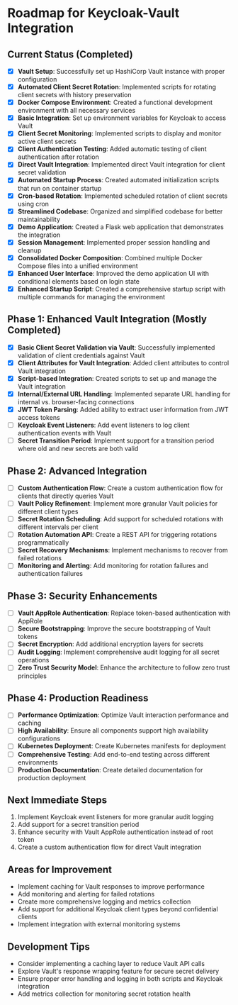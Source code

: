 # Roadmap for Keycloak-Vault Integration

## Current Status (Completed)
- [x] **Vault Setup**: Successfully set up HashiCorp Vault instance with proper configuration
- [x] **Automated Client Secret Rotation**: Implemented scripts for rotating client secrets with history preservation
- [x] **Docker Compose Environment**: Created a functional development environment with all necessary services
- [x] **Basic Integration**: Set up environment variables for Keycloak to access Vault
- [x] **Client Secret Monitoring**: Implemented scripts to display and monitor active client secrets
- [x] **Client Authentication Testing**: Added automatic testing of client authentication after rotation
- [x] **Direct Vault Integration**: Implemented direct Vault integration for client secret validation
- [x] **Automated Startup Process**: Created automated initialization scripts that run on container startup
- [x] **Cron-based Rotation**: Implemented scheduled rotation of client secrets using cron
- [x] **Streamlined Codebase**: Organized and simplified codebase for better maintainability
- [x] **Demo Application**: Created a Flask web application that demonstrates the integration
- [x] **Session Management**: Implemented proper session handling and cleanup
- [x] **Consolidated Docker Composition**: Combined multiple Docker Compose files into a unified environment
- [x] **Enhanced User Interface**: Improved the demo application UI with conditional elements based on login state
- [x] **Enhanced Startup Script**: Created a comprehensive startup script with multiple commands for managing the environment

## Phase 1: Enhanced Vault Integration (Mostly Completed)
- [x] **Basic Client Secret Validation via Vault**: Successfully implemented validation of client credentials against Vault
- [x] **Client Attributes for Vault Integration**: Added client attributes to control Vault integration
- [x] **Script-based Integration**: Created scripts to set up and manage the Vault integration
- [x] **Internal/External URL Handling**: Implemented separate URL handling for internal vs. browser-facing connections
- [x] **JWT Token Parsing**: Added ability to extract user information from JWT access tokens
- [ ] **Keycloak Event Listeners**: Add event listeners to log client authentication events with Vault
- [ ] **Secret Transition Period**: Implement support for a transition period where old and new secrets are both valid

## Phase 2: Advanced Integration
- [ ] **Custom Authentication Flow**: Create a custom authentication flow for clients that directly queries Vault
- [ ] **Vault Policy Refinement**: Implement more granular Vault policies for different client types
- [ ] **Secret Rotation Scheduling**: Add support for scheduled rotations with different intervals per client
- [ ] **Rotation Automation API**: Create a REST API for triggering rotations programmatically
- [ ] **Secret Recovery Mechanisms**: Implement mechanisms to recover from failed rotations
- [ ] **Monitoring and Alerting**: Add monitoring for rotation failures and authentication failures

## Phase 3: Security Enhancements
- [ ] **Vault AppRole Authentication**: Replace token-based authentication with AppRole
- [ ] **Secure Bootstrapping**: Improve the secure bootstrapping of Vault tokens
- [ ] **Secret Encryption**: Add additional encryption layers for secrets
- [ ] **Audit Logging**: Implement comprehensive audit logging for all secret operations
- [ ] **Zero Trust Security Model**: Enhance the architecture to follow zero trust principles

## Phase 4: Production Readiness
- [ ] **Performance Optimization**: Optimize Vault interaction performance and caching
- [ ] **High Availability**: Ensure all components support high availability configurations
- [ ] **Kubernetes Deployment**: Create Kubernetes manifests for deployment
- [ ] **Comprehensive Testing**: Add end-to-end testing across different environments
- [ ] **Production Documentation**: Create detailed documentation for production deployment

## Next Immediate Steps
1. Implement Keycloak event listeners for more granular audit logging
2. Add support for a secret transition period
3. Enhance security with Vault AppRole authentication instead of root token
4. Create a custom authentication flow for direct Vault integration

## Areas for Improvement
- Implement caching for Vault responses to improve performance
- Add monitoring and alerting for failed rotations
- Create more comprehensive logging and metrics collection
- Add support for additional Keycloak client types beyond confidential clients
- Implement integration with external monitoring systems

## Development Tips
- Consider implementing a caching layer to reduce Vault API calls
- Explore Vault's response wrapping feature for secure secret delivery
- Ensure proper error handling and logging in both scripts and Keycloak integration
- Add metrics collection for monitoring secret rotation health 